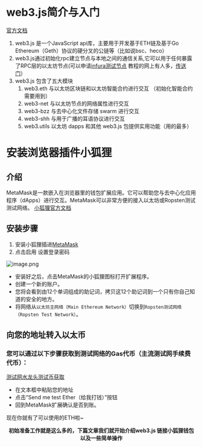 # web3.js简介与入门
[官方文档](https://web3js.readthedocs.io/en/v1.7.4/getting-started.html)
1. web3.js 是一个JavaScript api库，主要用于开发基于ETH链及基于Go Ethereum（Geth）协议的硬分叉的公链等（比如说bsc、heco）
2. web3.js通过初始化rpc建立节点与本地之间的通信关系,它可以用于任何暴露了RPC层的以太坊节点(可以申请[infura测试节点](https://infura.io/)  教程的网上有人多，[传送门](https://www.cnblogs.com/wanghui-garcia/p/9719399.html)）
3. web3.js 包含了五大模块 
    1. web3.eth   与以太坊区块链和以太坊智能合约进行交互 （初始化智能合约需要用到）
    2. web3-net   与以太坊节点的网络属性进行交互
    3. web3-bzz   与去中心化文件存储 swarm 进行交互
    4. web3-shh   与用于广播的耳语协议进行交互
    5. web3.utils 以太坊 dapps 和其他 web3.js 包提供实用功能（用的最多）
# 安装浏览器插件小狐狸
## 介绍
MetaMask是一款嵌入在浏览器里的钱包扩展应用。它可以帮助您与去中心化应用程序（dApps）进行交互。MetaMask可以非常方便的接入以太坊或Ropsten测试测试网络。
[小狐狸官方文档](https://docs.metamask.io/guide/)
## 安装步骤
1. 安装小狐狸插进[MetaMask](https://chrome.google.com/webstore/detail/metamask/nkbihfbeogaeaoehlefnkodbefgpgknn?hl=zh-CN)
2. 点击启用 设置登录密码

![image.png](https://p6-juejin.byteimg.com/tos-cn-i-k3u1fbpfcp/92dcd29a6bd94aa997caaf6b3839a464~tplv-k3u1fbpfcp-watermark.image?)
-   安装好之后，点击MetaMask的小狐狸图标打开扩展程序。
-   创建一个新的账户。
-   您将会看到由12个单词组成的助记词，拷贝这12个助记词到一个只有你自己知道的安全的地方。
-   将网络从`以太坊主网络（Main Ethereum Network）`切换到`Ropsten测试网络（Ropsten Test Network）`。
## 向您的地址转入以太币
### 您可以通过以下步骤获取到测试网络的Gas代币（主流测试网手续费代币）：
[测试网水龙头测试币获取](https://juejin.cn/post/7125708269007405063/)
-   在文本框中粘贴您的地址
-   点击“Send me test Ether（给我打钱）”按钮
-   回到MetaMask扩展确认是否到账。

现在你就有了可以使用的ETH啦~
**<p align=center>初始准备工作就是这么多的，下篇文章我们就开始介绍web3.js 链接小狐狸钱包以及一些简单操作</p>**